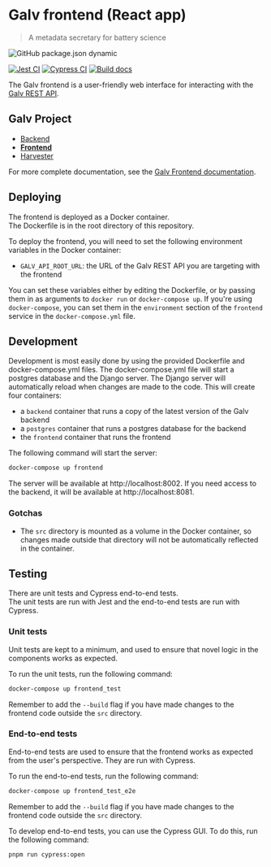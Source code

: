 # Galv frontend (React app)

> A metadata secretary for battery science

![GitHub package.json dynamic](https://img.shields.io/github/package-json/version/galv-team/galv-frontend)

[![Jest CI](https://github.com/galv-team/galv-frontend/actions/workflows/test_unit.yml/badge.svg)](https://github.com/galv-team/galv-frontend/actions/workflows/test_unit.yml)
[![Cypress CI](https://github.com/galv-team/galv-frontend/actions/workflows/test_e2e.yml/badge.svg)](https://github.com/galv-team/galv-frontend/actions/workflows/test_e2e.yml)
[![Build docs](https://github.com/galv-team/galv-frontend/actions/workflows/docs.yml/badge.svg)](https://github.com/galv-team/galv-frontend/actions/workflows/docs.yml)

The Galv frontend is a user-friendly web interface for interacting with the [Galv REST API](https://github.com/galv-team/galv-backend).

## Galv Project

-   [Backend](https://github.com/galv-team/galv-backend)
-   [**Frontend**](https://github.com/galv-team/galv-frontend)
-   [Harvester](https://github.com/galv-team/galv-harvester)

For more complete documentation, see the
[Galv Frontend documentation](https://galv-team.github.io/galv-frontend/).

## Deploying

The frontend is deployed as a Docker container.  
The Dockerfile is in the root directory of this repository.

To deploy the frontend, you will need to set the following environment variables in the Docker container:

-   `GALV_API_ROOT_URL`: the URL of the Galv REST API you are targeting with the frontend

You can set these variables either by editing the Dockerfile, or by passing them in as arguments to `docker run` or `docker-compose up`.
If you're using `docker-compose`, you can set them in the `environment` section of the `frontend` service in the `docker-compose.yml` file.

## Development

Development is most easily done by using the provided Dockerfile and docker-compose.yml files. The docker-compose.yml file will start a postgres database and the Django server. The Django server will automatically reload when changes are made to the code.
This will create four containers:

-   a `backend` container that runs a copy of the latest version of the Galv backend
-   a `postgres` container that runs a postgres database for the backend
-   the `frontend` container that runs the frontend

The following command will start the server:

```bash
docker-compose up frontend
```

The server will be available at http://localhost:8002.
If you need access to the backend, it will be available at http://localhost:8081.

### Gotchas

-   The `src` directory is mounted as a volume in the Docker container, so changes made outside that directory will not be automatically reflected in the container.

## Testing

There are unit tests and Cypress end-to-end tests.  
The unit tests are run with Jest and the end-to-end tests are run with Cypress.

### Unit tests

Unit tests are kept to a minimum, and used to ensure that novel logic in the components works as expected.

To run the unit tests, run the following command:

```bash
docker-compose up frontend_test
```

Remember to add the `--build` flag if you have made changes to the frontend code outside the `src` directory.

### End-to-end tests

End-to-end tests are used to ensure that the frontend works as expected from the user's perspective. They are run with Cypress.

To run the end-to-end tests, run the following command:

```bash
docker-compose up frontend_test_e2e
```

Remember to add the `--build` flag if you have made changes to the frontend code outside the `src` directory.

To develop end-to-end tests, you can use the Cypress GUI. To do this, run the following command:

```bash
pnpm run cypress:open
```
